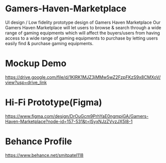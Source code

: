 # Gamers-Haven-Marketplace
UI design / Low fidelity prototype design of Gamers Haven Marketplace 
Our Gamers Haven Marketplace will let users to browse & search through a wide range of gaming equipments which will affect the buyers/users from having access to a wide range of gaming equipments to purchase by letting users easily find & purchase gaming equipments.

# Mockup Demo
https://drive.google.com/file/d/1KIRK1MJZ3jMMw5wZ2FzpFKzS9x8CMXoV/view?usp=drive_link

# Hi-Fi Prototype(Figma)
https://www.figma.com/design/DrOuGcm9PrhYaE0ngmpjGA/Gamers-Haven-Marketplace?node-id=157-531&t=lSyxNJzZVvzJX5l8-1

# Behance Profile
https://www.behance.net/smitpatel118
